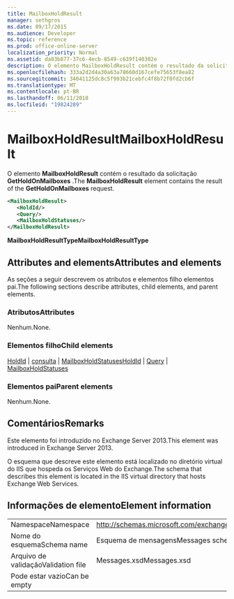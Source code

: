 ```yaml
---
title: MailboxHoldResult
manager: sethgros
ms.date: 09/17/2015
ms.audience: Developer
ms.topic: reference
ms.prod: office-online-server
localization_priority: Normal
ms.assetid: da03b877-37c6-4ecb-8549-c639f140302e
description: O elemento MailboxHoldResult contém o resultado da solicitação GetHoldOnMailboxes.
ms.openlocfilehash: 333a2d2d4a30a63a78660d167cefe75653f8ea82
ms.sourcegitcommit: 34041125dc8c5f993b21cebfc4f8b72f0fd2cb6f
ms.translationtype: MT
ms.contentlocale: pt-BR
ms.lasthandoff: 06/11/2018
ms.locfileid: "19824289"
---
```

# <a name="mailboxholdresult"></a><span data-ttu-id="53b07-103">MailboxHoldResult</span><span class="sxs-lookup"><span data-stu-id="53b07-103">MailboxHoldResult</span></span>

<span data-ttu-id="53b07-104">O elemento **MailboxHoldResult** contém o resultado da solicitação **GetHoldOnMailboxes** .</span><span class="sxs-lookup"><span data-stu-id="53b07-104">The **MailboxHoldResult** element contains the result of the **GetHoldOnMailboxes** request.</span></span> 
  
```XML
<MailboxHoldResult>
   <HoldId/>
   <Query/>
   <MailboxHoldStatuses/>
</MailboxHoldResult>
```

<span data-ttu-id="53b07-105">**MailboxHoldResultType**</span><span class="sxs-lookup"><span data-stu-id="53b07-105">**MailboxHoldResultType**</span></span>

## <a name="attributes-and-elements"></a><span data-ttu-id="53b07-106">Attributes and elements</span><span class="sxs-lookup"><span data-stu-id="53b07-106">Attributes and elements</span></span>

<span data-ttu-id="53b07-107">As seções a seguir descrevem os atributos e elementos filho elementos pai.</span><span class="sxs-lookup"><span data-stu-id="53b07-107">The following sections describe attributes, child elements, and parent elements.</span></span>
  
### <a name="attributes"></a><span data-ttu-id="53b07-108">Atributos</span><span class="sxs-lookup"><span data-stu-id="53b07-108">Attributes</span></span>

<span data-ttu-id="53b07-109">Nenhum.</span><span class="sxs-lookup"><span data-stu-id="53b07-109">None.</span></span>
  
### <a name="child-elements"></a><span data-ttu-id="53b07-110">Elementos filho</span><span class="sxs-lookup"><span data-stu-id="53b07-110">Child elements</span></span>

<span data-ttu-id="53b07-111">[HoldId](holdid.md) | [consulta](query.md) | [MailboxHoldStatuses](mailboxholdstatuses.md)</span><span class="sxs-lookup"><span data-stu-id="53b07-111">[HoldId](holdid.md) | [Query](query.md) | [MailboxHoldStatuses](mailboxholdstatuses.md)</span></span>
  
### <a name="parent-elements"></a><span data-ttu-id="53b07-112">Elementos pai</span><span class="sxs-lookup"><span data-stu-id="53b07-112">Parent elements</span></span>

<span data-ttu-id="53b07-113">Nenhum.</span><span class="sxs-lookup"><span data-stu-id="53b07-113">None.</span></span>
  
## <a name="remarks"></a><span data-ttu-id="53b07-114">Comentários</span><span class="sxs-lookup"><span data-stu-id="53b07-114">Remarks</span></span>

<span data-ttu-id="53b07-115">Este elemento foi introduzido no Exchange Server 2013.</span><span class="sxs-lookup"><span data-stu-id="53b07-115">This element was introduced in Exchange Server 2013.</span></span>
  
<span data-ttu-id="53b07-116">O esquema que descreve este elemento está localizado no diretório virtual do IIS que hospeda os Serviços Web do Exchange.</span><span class="sxs-lookup"><span data-stu-id="53b07-116">The schema that describes this element is located in the IIS virtual directory that hosts Exchange Web Services.</span></span>
  
## <a name="element-information"></a><span data-ttu-id="53b07-117">Informações de elemento</span><span class="sxs-lookup"><span data-stu-id="53b07-117">Element information</span></span>

|||
|:-----|:-----|
|<span data-ttu-id="53b07-118">Namespace</span><span class="sxs-lookup"><span data-stu-id="53b07-118">Namespace</span></span>  <br/> |http://schemas.microsoft.com/exchange/services/2006/messages  <br/> |
|<span data-ttu-id="53b07-119">Nome do esquema</span><span class="sxs-lookup"><span data-stu-id="53b07-119">Schema name</span></span>  <br/> |<span data-ttu-id="53b07-120">Esquema de mensagens</span><span class="sxs-lookup"><span data-stu-id="53b07-120">Messages schema</span></span>  <br/> |
|<span data-ttu-id="53b07-121">Arquivo de validação</span><span class="sxs-lookup"><span data-stu-id="53b07-121">Validation file</span></span>  <br/> |<span data-ttu-id="53b07-122">Messages.xsd</span><span class="sxs-lookup"><span data-stu-id="53b07-122">Messages.xsd</span></span>  <br/> |
|<span data-ttu-id="53b07-123">Pode estar vazio</span><span class="sxs-lookup"><span data-stu-id="53b07-123">Can be empty</span></span>  <br/> ||
   

